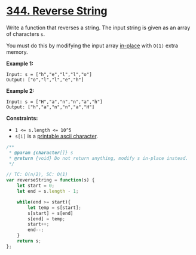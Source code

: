 # [344. Reverse String](https://leetcode.com/problems/reverse-string/description/)

Write a function that reverses a string. The input string is given as an array of characters `s`.

You must do this by modifying the input array <a href="https://en.wikipedia.org/wiki/In-place_algorithm" target="_blank">in-place</a> with `O(1)` extra memory.

**Example 1:**

```
Input: s = ["h","e","l","l","o"]
Output: ["o","l","l","e","h"]
```

**Example 2:**

```
Input: s = ["H","a","n","n","a","h"]
Output: ["h","a","n","n","a","H"]
```

**Constraints:**

- `1 <= s.length <= 10^5`
- `s[i]` is a <a href="https://en.wikipedia.org/wiki/ASCII#Printable_characters" target="_blank">printable ascii character</a>.


```js
/**
 * @param {character[]} s
 * @return {void} Do not return anything, modify s in-place instead.
 */

// TC: O(n/2), SC: O(1)
var reverseString = function(s) {
    let start = 0;
    let end = s.length - 1;

    while(end >= start){
        let temp = s[start];
        s[start] = s[end]
        s[end] = temp;
        start++;
        end--;
    }
    return s;
};
```
